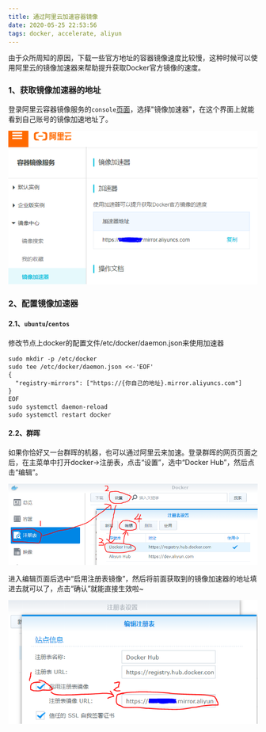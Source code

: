 ```yaml
---
title: 通过阿里云加速容器镜像
date: 2020-05-25 22:53:56
tags: docker, accelerate, aliyun
---
```


由于众所周知的原因，下载一些官方地址的容器镜像速度比较慢，这种时候可以使用阿里云的镜像加速器来帮助提升获取Docker官方镜像的速度。

### 1、获取镜像加速器的地址

登录阿里云容器镜像服务的`console`[页面](https://cr.console.aliyun.com/ap-northeast-1/instances/mirrors)，选择"镜像加速器"，在这个界面上就能看到自己账号的镜像加速地址了。

<!-- more -->

![1590419679630](2020-05-25-accelerate-docker-image-download-by-aliyun/1590419679630.png)



### 2、配置镜像加速器

#### 2.1、`ubuntu`/`centos`

修改节点上docker的配置文件/etc/docker/daemon.json来使用加速器

```shell
sudo mkdir -p /etc/docker
sudo tee /etc/docker/daemon.json <<-'EOF'
{
  "registry-mirrors": ["https://{你自己的地址}.mirror.aliyuncs.com"]
}
EOF
sudo systemctl daemon-reload
sudo systemctl restart docker
```

#### 2.2、群晖

如果你恰好又一台群晖的机器，也可以通过阿里云来加速。登录群晖的网页页面之后，在主菜单中打开docker->注册表，点击“设置”，选中“Docker Hub”，然后点击“编辑”。

![1590420061559](2020-05-25-accelerate-docker-image-download-by-aliyun/1590420061559.png)

进入编辑页面后选中“启用注册表镜像”，然后将前面获取到的镜像加速器的地址填进去就可以了，点击“确认”就能直接生效啦~

![1590420229070](2020-05-25-accelerate-docker-image-download-by-aliyun/1590420229070.png)